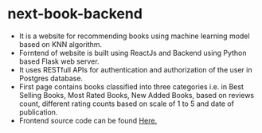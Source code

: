 # next-book-backend
<ul>
  <li>It is a website for recommending books using machine learning model based on KNN algorithm.</li>
  <li>Forntend of website is built using ReactJs and Backend using Python based Flask web server.</li>
  <li>It uses RESTfull APIs for authentication and authorization of the user in Postgres database.</li>
  <li>First page contains books classified into three categories i.e. in Best Selling Books, Most Rated Books, New Added Books, 
  based on reviews count, different rating counts based on scale of 1 to 5 and date of publication.</li>
  <li>Frontend source code can be found <a href="https://github.com/SJ-3103/next-book-frontend">Here.</a></li>
</ul>
